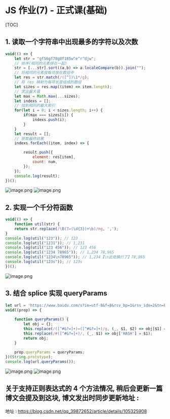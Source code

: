 # JS 作业(7) - 正式课(基础)

[TOC]

## 1. 读取一个字符串中出现最多的字符以及次数
```javascript
void(() => {
	let str = "gf56gf78g8f185w^e^r^djw";
	// 排序(相同的元素排在一起)
    str = [...str].sort((a,b) => a.localeCompare(b)).join("");
    // 将相同的元素按每项放在数组中
    let res = str.match(/([^])\1*/g);
    // 将 res 映射为每项长度组成的数组
    let sizes = res.map((item) => item.length);
    // 求出最大值
    let max = Math.max(...sizes);
    let indexs = [];
    // 找到相同的最大索引
    for(let i = 0; i < sizes.length; i++) {
        if(max === sizes[i]) {
            indexs.push(i);
        }
    }
    let result = [];
    // 获取最终结果
    indexs.forEach((item, index) => {

        result.push({
            element: res[item],
            count: num,
        });
    });
    console.log(result);
})();
```
![image.png](https://upload-images.jianshu.io/upload_images/16761151-c8a326b2922861fe.png?imageMogr2/auto-orient/strip%7CimageView2/2/w/1240)
![image.png](https://upload-images.jianshu.io/upload_images/16761151-b816df4495f651a9.png?imageMogr2/auto-orient/strip%7CimageView2/2/w/1240)
## 2. 实现一个千分符函数
```javascript
void(() => {
	function util(str) {
	return str.replace(/\B(?=(\d{3})+\b)/mg, ',');
}
console.log(util("123")); // 123
console.log(util("1231")); // 1,231
console.log(util("123 456")); // 123 456
console.log(util("1234 78965")); // 1,234 78,965
console.log(util("1234\n78965")); // 1,234【\n此处换行了】78,965
console.log(util("123s")); // 123s
})();
```
![image.png](https://upload-images.jianshu.io/upload_images/16761151-63c177d49d356db1.png?imageMogr2/auto-orient/strip%7CimageView2/2/w/1240)
## 3. 结合 splice 实现 queryParams
```javascript
let url = 'https://www.baidu.com/s?ie=utf-8&f=8&rsv_bp=1&rsv_idx=2&tn=baiduhome_pg&wd=%22The%20apple%20is%20red%20!%22.replace(%2C%20)&rsv_spt=1&oq=%25E6%25AD%25A3%25E5%2588%2599%25E5%258C%25B9%25E9%2585%258D%252016%2520%25E8%25BF%259B%25E5%2588%25B6%25E9%25A2%259C%25E8%2589%25B2&rsv_pq=93149ff2000acb15&rsv_t=503d7jBJOz1VH7dJGaVX2g2gq3ufvn3HPGdK21yfoXohSTRdwhjr%2FxXQ0rVjO2EftNC9&rqlang=cn&rsv_enter=1&rsv_dl=tb&rsv_sug3=3&rsv_sug1=1&rsv_sug7=001&rsv_n=2&rsv_sug2=0&inputT=1665964&rsv_sug4=1666347&rsv_sug=9#id';
void((prop) => {
	
	function queryParams() {
		let obj = {};
		this.replace(/([^#&?=]+)=([^#&?=]+)/g, (_, $1, $2) => obj[$1] = $2);
		this.replace(/#([^#&?=]+)/, (_, $1) => obj['HASH'] = $1);
		return obj;
	}
	
	prop.queryParams = queryParams;
})(String.prototype);
console.log(url.queryParams());
```
![image.png](https://upload-images.jianshu.io/upload_images/16761151-19e9c0573b16ab6f.png?imageMogr2/auto-orient/strip%7CimageView2/2/w/1240)
![image.png](https://upload-images.jianshu.io/upload_images/16761151-e1e03872f67c8fa7.png?imageMogr2/auto-orient/strip%7CimageView2/2/w/1240)

## 关于支持正则表达式的 4 个方法情况, 稍后会更新一篇博文会提及到这块, 博文发出时同步更新地址 :
地址 : https://blog.csdn.net/qq_39872652/article/details/105325908

